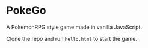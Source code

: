 # PokeGo
A PokemonRPG style game made in vanilla JavaScript.

Clone the repo and run `hello.html` to start the game.
